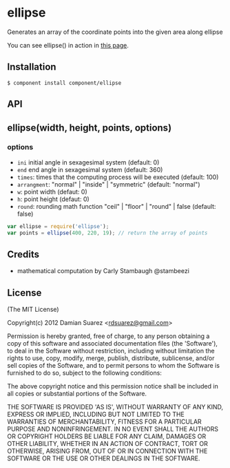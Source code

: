 
# ellipse

  Generates an array of the coordinate points into the given area along ellipse

  You can see ellipse() in action in [this
  page](https://component.github.com/ellipse/).

## Installation

```
$ component install component/ellipse
```

## API

## ellipse(width, height, points, options)

### options

  - `ini` initial angle in sexagesimal system (default: 0)
  - `end` end angle in sexagesimal system (default: 360)
  - `times`: times that the computing process will be executed (default: 100)
  - `arrangment`: "normal" | "inside" | "symmetric" (default: "normal")
  - `w`: point width (defaut: 0)
  - `h`: point height (defaut: 0)
  - `round`: rounding math function "ceil" | "floor" | "round" | false
  (default: false)

```js
var ellipse = require('ellipse');
var points = ellipse(400, 220, 19); // return the array of points
```

## Credits

  - mathematical computation by Carly Stambaugh @stambeezi

## License

  (The MIT License)

  Copyright(c) 2012 Damian Suarez &lt;rdsuarez@gmail.com&gt;
  
  Permission is hereby granted, free of charge, to any person obtaining
  a copy of this software and associated documentation files (the
  'Software'), to deal in the Software without restriction, including
  without limitation the rights to use, copy, modify, merge, publish,
  distribute, sublicense, and/or sell copies of the Software, and to
  permit persons to whom the Software is furnished to do so, subject to
  the following conditions:
  
  The above copyright notice and this permission notice shall be
  included in all copies or substantial portions of the Software.
  
  THE SOFTWARE IS PROVIDED 'AS IS', WITHOUT WARRANTY OF ANY KIND,
  EXPRESS OR IMPLIED, INCLUDING BUT NOT LIMITED TO THE WARRANTIES OF
  MERCHANTABILITY, FITNESS FOR A PARTICULAR PURPOSE AND NONINFRINGEMENT.
  IN NO EVENT SHALL THE AUTHORS OR COPYRIGHT HOLDERS BE LIABLE FOR ANY
  CLAIM, DAMAGES OR OTHER LIABILITY, WHETHER IN AN ACTION OF CONTRACT,
  TORT OR OTHERWISE, ARISING FROM, OUT OF OR IN CONNECTION WITH THE
  SOFTWARE OR THE USE OR OTHER DEALINGS IN THE SOFTWARE.
